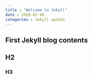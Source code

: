 ```yaml
---
title : "Welcome to Jekyll"
date : 2020-01-09
categories : Jekyll update
---
```


## First Jekyll blog contents
## H2
### H3
